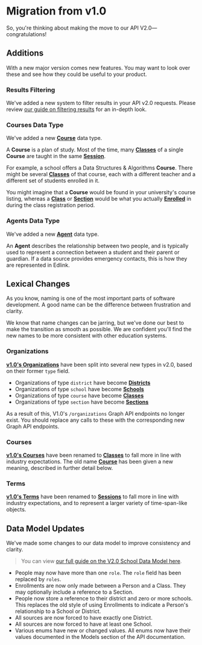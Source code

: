 # Migration from v1.0

So, you're thinking about making the move to our API V2.0— congratulations!

## Additions

With a new major version comes new features. You may want to look over these and see how they could be useful to your product.

### Results Filtering

We've added a new system to filter results in your API v2.0 requests. Please
review [our guide on filtering results](../../guides/v2.0/filtering-results) for an in-depth look.

### Courses Data Type

We've added a new **[Course](models/external/course)** data type.

A **Course** is a plan of study. Most of the time, many **[Classes](models/external/class)**
of a single **Course** are taught in the same **[Session](models/external/session)**.

For example, a school offers a Data Structures & Algorithms **Course**. There might be
several **[Classes](models/external/class)** of that course, each with a different teacher and a different set of students enrolled in it.

You might imagine that a **Course** would be found in your university's course listing, whereas
a **[Class](models/external/class)** or **[Section](models/external/section)** would be what you
actually **[Enrolled](models/external/enrollment)** in during the class registration period.

### Agents Data Type

We've added a new **[Agent](models/external/agent)** data type.

An **Agent** describes the relationship between two people, and is typically used to represent a connection between a
student and their parent or guardian. If a data source provides emergency contacts, this is how they are
represented in Edlink.


## Lexical Changes

As you know, naming is one of the most important parts of software development. A good name can be the difference
between frustration and clarity.

We know that name changes can be jarring, but we've done our best to make the transition as smooth as possible. We are confident
you'll find the new names to be more consistent with other education systems.

### Organizations

**[v1.0's Organizations](../v1.0/models/organization)** have been split into several new types in v2.0, based on their former `type` field.

* Organizations of type `district` have become **[Districts](models/external/district)**
* Organizations of type `school` have become **[Schools](models/external/school)**
* Organizations of type `course` have become **[Classes](models/external/class)**
* Organizations of type `section` have become **[Sections](models/external/section)**

As a result of this, V1.0's `/organizations` Graph API endpoints no longer exist. You should replace any calls to these with the corresponding new Graph API endpoints.

### Courses

**[v1.0's Courses](../v1.0/models/course)** have been renamed to **[Classes](models/external/class)** to fall more in
line with industry expectations. The old name **[Course](models/external/course)** has been given a new meaning, described in further detail below.

### Terms
**[v1.0's Terms](../v1.0/models/term)** have been renamed to **[Sessions](models/external/session)** to fall more in
line with industry expectations, and to represent a larger variety of time-span-like objects.

## Data Model Updates

We've made some changes to our data model to improve consistency and clarity.

> You can view [our full guide on the V2.0 School Data Model here](/docs/guides/v2.0/external-data-model).

* People may now have more than one `role`. The `role` field has been replaced by `roles`.
* Enrollments are now only made between a Person and a Class. They may optionally include a reference to a Section.
* People now store a reference to their district and zero or more schools. This replaces the old style of using Enrollments to indicate a Person's relationship to a School or District.
* All sources are now forced to have exactly one District.
* All sources are now forced to have at least one School.
* Various enums have new or changed values. All enums now have their values documented in the Models section of the API documentation.
